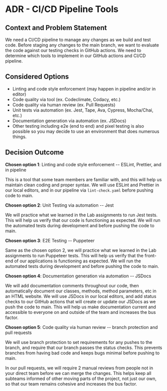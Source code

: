 # ADR - CI/CD Pipeline Tools

## Context and Problem Statement

We need a CI/CD pipeline to manage any changes as we build and test code. Before staging any changes to the main branch, we want to evaluate the code against our testing checks in GitHub actions. 
We need to determine which tools to implement in our GitHub actions and CI/CD pipeline.

## Considered Options

* Linting and code style enforcement (may happen in pipeline and/or in editor)
* Code quality via tool  (ex. Codeclimate, Codacy, etc.)
* Code quality via human review (ex. Pull Requests)
* Unit tests via automation (ex. Jest, Tape, Ava, Cypress, Mocha/Chai, etc.)
* Documentation generation via automation (ex. JSDocs)
* Other testing including e2e (end to end) and pixel testing is also possible so you may decide to use an environment that does numerous things.

## Decision Outcome

**Chosen option 1**: Linting and code style enforcement -- ESLint, Prettier, and in pipeline

This is a tool that some team members are familiar with, and this will help us maintain clean coding and proper syntax. 
We will use ESLint and Prettier in our local editors, and in our pipeline via `lint-check.yaml` before pushing code to main.

**Chosen option 2**: Unit Testing via automation -- Jest

We will practice what we learned in the Lab assignments to run Jest tests. This will help us verify that our code is functioning as expected. 
We will run the automated tests during development and before pushing the code to main.

**Chosen option 3**: E2E Testing -- Puppeteer

Same as the chosen option 2, we will practice what we learned in the Lab assignments to run Puppeteer tests. This will help us verify that the front-end of our applications is functioning as expected. 
We will run the automated tests during development and before pushing the code to main.

**Chosen option 4**: Documentation generation via automation -- JSDocs

We will add documentation comments throughout our code, then automatically document our classes, methods, method parameters, etc in an HTML website. 
We will use JSDocs in our local editors, and add status checks to our GitHub actions that will create or update our JSDocs as we push the code to main. This will help us make documentation current and accessible to everyone on and outside of the team and increases the bus factor. 

**Chosen option 5**: Code quality via human review -- branch protection and pull requests

We will use branch protection to set requirements for any pushes to the branch, and require that our branch passes the status checks. This prevents branches from having bad code and keeps bugs minimal before pushing to main. 

In our pull requests, we will require 2 manual reviews from people not in your direct team before we can merge the changes. This helps keep all subteams informed of other moving parts of the project, not just our own, so that our team remains cohesive and increases the bus factor. 
